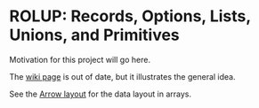 # ROLUP: Records, Options, Lists, Unions, and Primitives

Motivation for this project will go here.

The [wiki page](https://github.com/diana-hep/shredtypes/wiki/Basic-use) is out of date, but it illustrates the general idea.

See the [Arrow layout](https://github.com/apache/arrow/blob/master/format/Layout.md) for the data layout in arrays.
